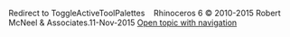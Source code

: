 ---
---

Redirect to ToggleActiveToolPalettes&#160;
&#160;
Rhinoceros 6 © 2010-2015 Robert McNeel &amp; Associates.11-Nov-2015
 [Open topic with navigation](toggleactivetoolpalettes.html) 

